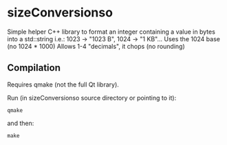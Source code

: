 # sizeConversionso
Simple helper C++ library to format an integer containing a value in bytes into a std::string i.e.: 1023 -> "1023 B", 1024 -> "1 KB"...
Uses the 1024 base (no 1024 * 1000)
Allows 1-4 "decimals", it chops (no rounding)

Compilation
-----------
Requires qmake (not the full Qt library).

Run (in sizeConversionso source directory or pointing to it):

    qmake

and then:

    make
